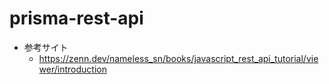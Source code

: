 # prisma-rest-api
* 参考サイト
  *   https://zenn.dev/nameless_sn/books/javascript_rest_api_tutorial/viewer/introduction
